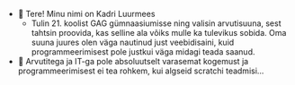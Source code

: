 - 👋 Tere! Minu nimi on Kadri Luurmees 
  - Tulin 21. koolist GAG gümnaasiumisse ning valisin arvutisuuna, sest tahtsin proovida, kas selline ala võiks mulle ka tulevikus sobida. Oma suuna juures olen väga nautinud just veebidisaini, kuid programmeerimisest pole justkui väga midagi teada saanud. 
- 👀 Arvutitega ja IT-ga pole absoluutselt varasemat kogemust ja programmeerimisest ei tea rohkem, kui algseid scratchi teadmisi... 


<!---
kadriluurmees/kadriluurmees is a ✨ special ✨ repository because its `README.md` (this file) appears on your GitHub profile.
You can click the Preview link to take a look at your changes.
--->
